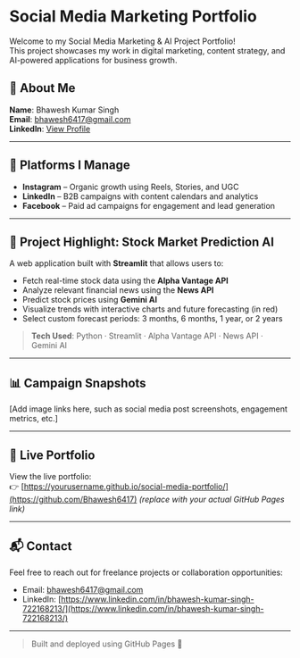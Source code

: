 # Social Media Marketing Portfolio

Welcome to my Social Media Marketing & AI Project Portfolio!  
This project showcases my work in digital marketing, content strategy, and AI-powered applications for business growth.

## 👤 About Me
**Name**: Bhawesh Kumar Singh  
**Email**: bhawesh6417@gmail.com  
**LinkedIn**: [View Profile](https://www.linkedin.com/in/bhawesh-kumar-singh-722168213/)

---

## 📱 Platforms I Manage
- **Instagram** – Organic growth using Reels, Stories, and UGC
- **LinkedIn** – B2B campaigns with content calendars and analytics
- **Facebook** – Paid ad campaigns for engagement and lead generation

---

## 🚀 Project Highlight: Stock Market Prediction AI

A web application built with **Streamlit** that allows users to:
- Fetch real-time stock data using the **Alpha Vantage API**
- Analyze relevant financial news using the **News API**
- Predict stock prices using **Gemini AI**
- Visualize trends with interactive charts and future forecasting (in red)
- Select custom forecast periods: 3 months, 6 months, 1 year, or 2 years

> **Tech Used**: Python · Streamlit · Alpha Vantage API · News API · Gemini AI

---

## 📊 Campaign Snapshots
[Add image links here, such as social media post screenshots, engagement metrics, etc.]

---

## 📎 Live Portfolio
View the live portfolio:  
👉 [https://yourusername.github.io/social-media-portfolio/](https://github.com/Bhawesh6417) *(replace with your actual GitHub Pages link)*

---

## 📬 Contact
Feel free to reach out for freelance projects or collaboration opportunities:

- Email: bhawesh6417@gmail.com  
- LinkedIn: [https://www.linkedin.com/in/bhawesh-kumar-singh-722168213/](https://www.linkedin.com/in/bhawesh-kumar-singh-722168213/)

---

> Built and deployed using GitHub Pages 🚀
